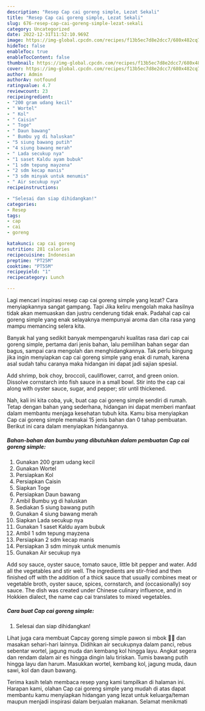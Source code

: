 ```yaml
---
description: "Resep Cap cai goreng simple, Lezat Sekali"
title: "Resep Cap cai goreng simple, Lezat Sekali"
slug: 676-resep-cap-cai-goreng-simple-lezat-sekali
category: Uncategorized
date: 2022-12-31T11:52:10.969Z
image: https://img-global.cpcdn.com/recipes/f13b5ec7d8e2dcc7/680x482cq70/cap-cai-goreng-simple-foto-resep-utama.jpg
hideToc: false
enableToc: true
enableTocContent: false
thumbnail: https://img-global.cpcdn.com/recipes/f13b5ec7d8e2dcc7/680x482cq70/cap-cai-goreng-simple-foto-resep-utama.jpg
cover: https://img-global.cpcdn.com/recipes/f13b5ec7d8e2dcc7/680x482cq70/cap-cai-goreng-simple-foto-resep-utama.jpg
author: Admin
authorAv: notfound
ratingvalue: 4.7
reviewcount: 23
recipeingredient:
- "200 gram udang kecil"
- " Wortel"
- " Kol"
- " Caisin"
- " Toge"
- " Daun bawang"
- " Bumbu yg di haluskan"
- "5 siung bawang putih"
- "4 siung bawang merah"
- " Lada secukup nya"
- "1 saset Kaldu ayam bubuk"
- "1 sdm tepung mayzena"
- "2 sdm kecap manis"
- "3 sdm minyak untuk menumis"
- " Air secukup nya"
recipeinstructions:

- "Selesai dan siap dihidangkan!"
categories:
- Resep
tags:
- cap
- cai
- goreng

katakunci: cap cai goreng 
nutrition: 281 calories
recipecuisine: Indonesian
preptime: "PT25M"
cooktime: "PT55M"
recipeyield: "1"
recipecategory: Lunch

---
```



Lagi mencari inspirasi resep cap cai goreng simple yang lezat? Cara menyiapkannya sangat gampang. Tapi Jika keliru mengolah maka hasilnya tidak akan memuaskan dan justru cenderung tidak enak. Padahal cap cai goreng simple yang enak selayaknya mempunyai aroma dan cita rasa yang mampu memancing selera kita.


Banyak hal yang sedikit banyak mempengaruhi kualitas rasa dari cap cai goreng simple, pertama dari jenis bahan, lalu pemilihan bahan segar dan bagus, sampai cara mengolah dan menghidangkannya. Tak perlu bingung jika ingin menyiapkan cap cai goreng simple yang enak di rumah, karena asal sudah tahu caranya maka hidangan ini dapat jadi sajian spesial.

Add shrimp, bok choy, broccoli, cauliflower, carrot, and green onion. Dissolve cornstarch into fish sauce in a small bowl. Stir into the cap cai along with oyster sauce, sugar, and pepper; stir until thickened.


Nah, kali ini kita coba, yuk, buat cap cai goreng simple sendiri di rumah. Tetap dengan bahan yang sederhana, hidangan ini dapat memberi manfaat dalam membantu menjaga kesehatan tubuh kita. Kamu bisa menyiapkan Cap cai goreng simple memakai 15 jenis bahan dan 0 tahap pembuatan. Berikut ini cara dalam menyiapkan hidangannya.

<!--inarticleads1-->

##### Bahan-bahan dan bumbu yang dibutuhkan dalam pembuatan Cap cai goreng simple:

1. Gunakan 200 gram udang kecil
1. Gunakan  Wortel
1. Persiapkan  Kol
1. Persiapkan  Caisin
1. Siapkan  Toge
1. Persiapkan  Daun bawang
1. Ambil  Bumbu yg di haluskan
1. Sediakan 5 siung bawang putih
1. Gunakan 4 siung bawang merah
1. Siapkan  Lada secukup nya
1. Gunakan 1 saset Kaldu ayam bubuk
1. Ambil 1 sdm tepung mayzena
1. Persiapkan 2 sdm kecap manis
1. Persiapkan 3 sdm minyak untuk menumis
1. Gunakan  Air secukup nya


Add soy sauce, oyster sauce, tomato sauce, little bit pepper and water. Add all the vegetables and stir well. The ingredients are stir-fried and then finished off with the addition of a thick sauce that usually combines meat or vegetable broth, oyster sauce, spices, cornstarch, and (occasionally) soy sauce. The dish was created under Chinese culinary influence, and in Hokkien dialect, the name cap cai translates to mixed vegetables. 

<!--inarticleads2-->

##### Cara buat Cap cai goreng simple:


1. Selesai dan siap dihidangkan!

Lihat juga cara membuat Capcay goreng simple pawon si mbok 🥦🥬 dan masakan sehari-hari lainnya. Didihkan air secukupnya dalam panci, rebus sebentar wortel, jagung muda dan kembang kol hingga layu. Angkat segera dan rendam dalam air es hingga dingin lalu tiriskan. Tumis bawang putih hingga layu dan harum. Masukkan wortel, kembang kol, jagung muda, daun sawi, kol dan daun bawang. 

Terima kasih telah membaca resep yang kami tampilkan di halaman ini. Harapan kami, olahan Cap cai goreng simple yang mudah di atas dapat membantu kamu menyiapkan hidangan yang lezat untuk keluarga/teman maupun menjadi inspirasi dalam berjualan makanan. Selamat menikmati

